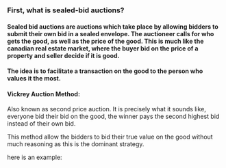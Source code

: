 ### First, what is sealed-bid auctions?
#### Sealed bid auctions are auctions which take place by allowing bidders to submit their own bid in a sealed envelope. The auctioneer calls for who gets the good, as well as the price of the good. This is much like the canadian real estate market, where the buyer bid on the price of a property and seller decide if it is good.

#### The idea is to facilitate a transaction on the good to the person who values it the most.


#### Vickrey Auction Method:
Also known as second price auction. It is precisely what it sounds like, everyone bid their bid on the good, the winner pays the second highest bid instead of their own bid.

This method allow the bidders to bid their true value on the good without much reasoning as this is the dominant strategy. 

here is an example:





